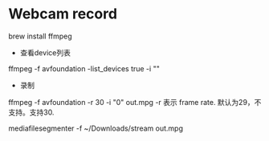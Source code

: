 # Webcam record

brew install ffmpeg

- 查看device列表

ffmpeg -f avfoundation -list_devices true -i ""

- 录制

ffmpeg -f avfoundation -r 30 -i "0" out.mpg
-r 表示 frame rate. 默认为29，不支持。支持30.



mediafilesegmenter -f ~/Downloads/stream  out.mpg